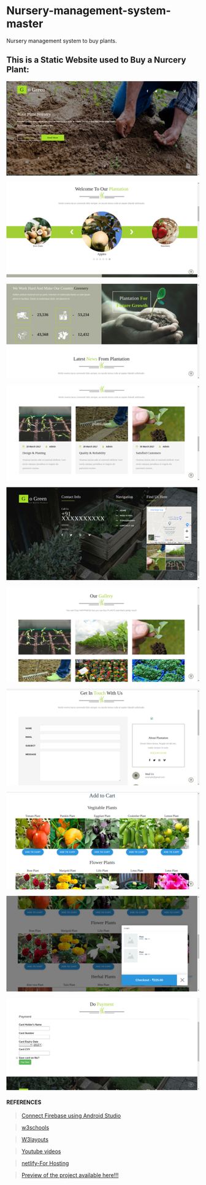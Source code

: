 # Nursery-management-system-master
Nursery management system to buy plants.


## This is a Static Website used to Buy a Nurcery Plant:

  ![](screenshot/1.png) 
  
  
  ![](screenshot/2.png)
  
  
  ![](screenshot/3.png)
  
  
  ![](screenshot/4.png)
  
  
  ![](screenshot/5.png)
  
  
  ![](screenshot/6.png)
  
  
  ![](screenshot/7.png)
  
  
  ![](screenshot/8.png)
  
  
  ![](screenshot/9.png)
  
  
  ![](screenshot/10.png)


#### REFERENCES
  > [Connect Firebase using Android Studio](https://firebase.google.com/docs/android/setup)
  
  > [w3schools](https://www.w3schools.com/)
  
  > [W3layouts](http://w3layouts.com)
  
  > [Youtube videos](https://www.youtube.com/)
  
  > [netlify-For Hosting](https://www.netlify.com/)
  
  > [Preview of the project available here!!!](https://akshayrrao.github.io/Nursery-management-system-master/)
